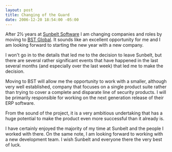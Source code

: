 ```yaml
---
layout: post
title: Changing of the Guard
date: 2006-12-20 18:54:00 -05:00
---
```


After 2½ years at [Sunbelt Software](http://www.sunbelt-software.com) I am changing companies and roles by moving to [BST Global](http://www.bstglobal.com). It sounds like an excellent opportunity for me and I am looking forward to starting the new year with a new company.

I won't go in to the details that led me to the decision to leave Sunbelt, but there are several rather significant events that have happened in the last several months (and especially over the last week) that led me to make the decision.

Moving to BST will allow me the opportunity to work with a smaller, although very well established, company that focuses on a single product suite rather than trying to cover a complete and disparate line of security products. I will be primarily responsible for working on the next generation release of their ERP software.

From the sound of the project, it is a very ambitious undertaking that has a huge potential to make the product even more successful than it already is.

I have certainly enjoyed the majority of my time at Sunbelt and the people I worked with there. On the same note, I am looking forward to working with a new development team. I wish Sunbelt and everyone there the very best of luck.
